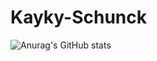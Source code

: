 # Kayky-Schunck

![Anurag's GitHub stats](https://github-readme-stats.vercel.app/api?username=kaykyschunck&show_icons=true&theme=onedark)


 

  
